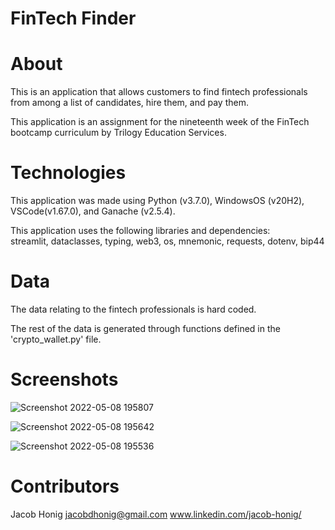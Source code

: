 # FinTech Finder

# About 
This is an application that allows customers to find fintech professionals from among a list of candidates, hire them, and pay them. 

This application is an assignment for the nineteenth week of the FinTech bootcamp curriculum by Trilogy Education Services.

# Technologies
This application was made using Python (v3.7.0), WindowsOS (v20H2), VSCode(v1.67.0), and Ganache (v2.5.4). <br/>

This application uses the following libraries and dependencies: <br/>
streamlit, dataclasses, typing, web3, os, mnemonic, requests, dotenv, bip44

# Data
The data relating to the fintech professionals is hard coded. 

The rest of the data is generated through functions defined in the 'crypto_wallet.py' file. 

# Screenshots
![Screenshot 2022-05-08 195807](https://user-images.githubusercontent.com/63683699/167321155-bb0f03bd-01c4-47af-8b2e-4cb3c65cb0ca.png)

![Screenshot 2022-05-08 195642](https://user-images.githubusercontent.com/63683699/167321158-17bb071c-e7a6-43bf-899a-52ddc882bb12.png)

![Screenshot 2022-05-08 195536](https://user-images.githubusercontent.com/63683699/167321162-74cbd534-d98c-4dac-80a1-823f4e087f6e.png)

# Contributors 
Jacob Honig jacobdhonig@gmail.com www.linkedin.com/jacob-honig/
